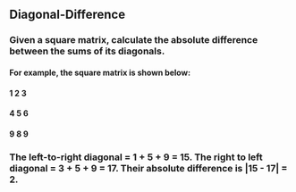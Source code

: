 ## Diagonal-Difference
### Given a square matrix, calculate the absolute difference between the sums of its diagonals.

#### For example, the square matrix  is shown below:

#### 1 2 3
#### 4 5 6
#### 9 8 9 


### The left-to-right diagonal = 1 + 5 + 9 = 15. The right to left diagonal = 3 + 5 + 9 = 17. Their absolute difference is |15 - 17| = 2.
